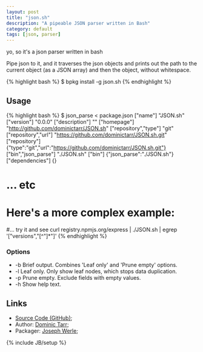 ```yaml
---
layout: post
title: "json.sh"
description: "A pipeable JSON parser written in Bash"
category: default
tags: [json, parser]
---
```



yo, so it's a json parser written in bash

Pipe json to it, and it traverses the json objects and prints out the path to the current object (as a JSON array) and then the object, without whitespace.

{% highlight bash %}
$ bpkg install -g json.sh
{% endhighlight %}

## Usage

{% highlight bash %}
$ json_parse < package.json
["name"]  "JSON.sh"
["version"]  "0.0.0"
["description"]  ""
["homepage"]  "http://github.com/dominictarr/JSON.sh"
["repository","type"]  "git"
["repository","url"]  "https://github.com/dominictarr/JSON.sh.git"
["repository"]  {"type":"git","url":"https://github.com/dominictarr/JSON.sh.git"}
["bin","json_parse"]  "./JSON.sh"
["bin"]  {"json_parse":"./JSON.sh"}
["dependencies"]  {}
#  ... etc

# Here's a more complex example:
#... try it and see
curl registry.npmjs.org/express | ./JSON.sh | egrep '\["versions","[^"]*"\]'
{% endhighlight %}

### Options

* -b
  Brief output. Combines 'Leaf only' and 'Prune empty' options.
* -l
  Leaf only. Only show leaf nodes, which stops data duplication.
* -p
  Prune empty. Exclude fields with empty values.
* -h
  Show help text.

## Links

* [Source Code (GitHub)](https://github.com/bpkg/JSON.sh);
* Author: [Dominic Tarr](https://github.com/dominictarr);
* Packager: [Joseph Werle](https://github.com/jwerle);

{% include JB/setup %}
